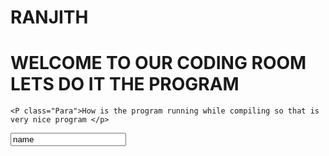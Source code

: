 # RANJITH

<html>
  <head>
    <title>This is my html program</title>
    <meta charset="utf-8">
    <meta type="viewport" width="width-device">
  </head>
  <style>
    .Para{
    background: yellow;
    font-family: sans-serif;
    color: black;
    }
  </style>
  <body>
    <h1>WELCOME TO OUR CODING ROOM LETS DO IT THE PROGRAM</h1>
    
    <P class="Para">How is the program running while compiling so that is very nice program </p>
   <input type="Text" value="name">
  </body>
  
  
  </html>















